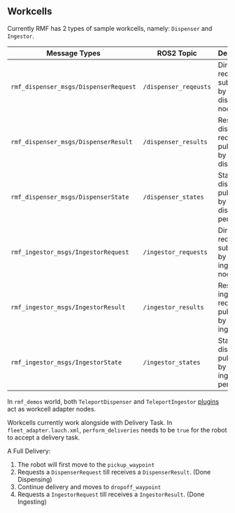 ## Workcells

Currently RMF has 2 types of sample workcells, namely: `Dispenser` and `Ingestor`.

| Message Types | ROS2 Topic | Description |
|---------------|------------|-------------|
| `rmf_dispenser_msgs/DispenserRequest` | `/dispenser_reqeusts` | Direct requests subscribed by the dispenser node |
| `rmf_dispenser_msgs/DispenserResult` | `/dispenser_results` |  Result of a dispenser request, published by the dispenser  |
| `rmf_dispenser_msgs/DispenserState` | `/dispenser_states` |  State of the dispenser published by the dispenser periodically |
| `rmf_ingestor_msgs/IngestorRequest` | `/ingestor_requests` |  Direct requests subscribed by the ingestor node |
| `rmf_ingestor_msgs/IngestorResult` | `/ingestor_results` |  Result of a ingestor request, published by the ingestor |
| `rmf_ingestor_msgs/IngestorState` | `/ingestor_states` |  State of the dispenser published by the ingestor periodically |

In `rmf_demos` world, both `TeleportDispenser` and `TeleportIngestor` 
[plugins](https://github.com/open-rmf/rmf_simulation/tree/main/rmf_robot_sim_gz_plugins/src) act as workcell adapter nodes.

Workcells currently work alongside with Delivery Task. In `fleet_adapter.lauch.xml`,
`perform_deliveries` needs to be `true` for the robot to accept a delivery task. 

A Full Delivery:
1) The robot will first move to the `pickup_waypoint`
2) Requests a `DispenserRequest` till receives a `DispenserResult`. (Done Dispensing)
3) Continue delivery and moves to `dropoff_waypoint`
4) Requests a `IngestorRequest` till receives a `IngestorResult`. (Done Ingesting)
